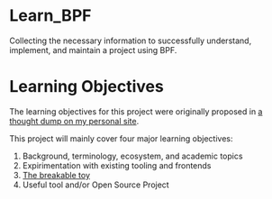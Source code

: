 # Learn_BPF
Collecting the necessary information to successfully understand, implement, and maintain a project using BPF.

# Learning Objectives

The learning objectives for this project were originally proposed in [a thought dump on my personal site](https://lowellmower.com/2020/02/learn-bpf).

This project will mainly cover four major learning objectives:
1. Background, terminology, ecosystem, and academic topics
2. Expirimentation with existing tooling and frontends
3. [The breakable toy](https://www.oreilly.com/library/view/apprenticeship-patterns/9780596806842/ch05s03.html)
4. Useful tool and/or Open Source Project
